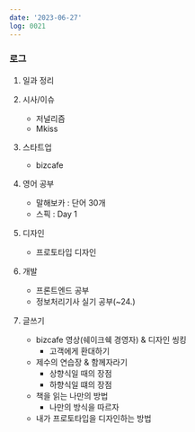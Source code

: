 ```yaml
---
date: '2023-06-27'
log: 0021
---
```


### 로그

1. 일과 정리


2. 시사/이슈
	- 저널리즘
	- Mkiss


3. 스타트업
	- bizcafe


4. 영어 공부
	- 말해보카 : 단어 30개
	- 스픽 : Day 1


5. 디자인
	- 프로토타입 디자인


6. 개발
	- 프론트엔드 공부
	- 정보처리기사 실기 공부(~24.)



7. 글쓰기
	- bizcafe 영상(쉐이크쉑 경영자) & 디자인 씽킹
		- 고객에게 환대하기
	- 제수의 연습장 & 함께자라기
		- 상향식일 때의 장점
		- 하향식일 떄의 장점
	- 책을 읽는 나만의 방법
		- 나만의 방식을 따르자
	-  내가 프로토타입을 디자인하는 방법